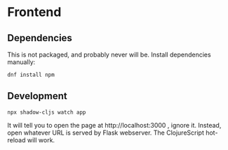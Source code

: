 # Frontend

## Dependencies

This is not packaged, and probably never will be. Install dependencies
manually:

```
dnf install npm
```


## Development

```
npx shadow-cljs watch app
```

It will tell you to open the page at http://localhost:3000 , ignore
it. Instead, open whatever URL is served by Flask webserver. The
ClojureScript hot-reload will work.
